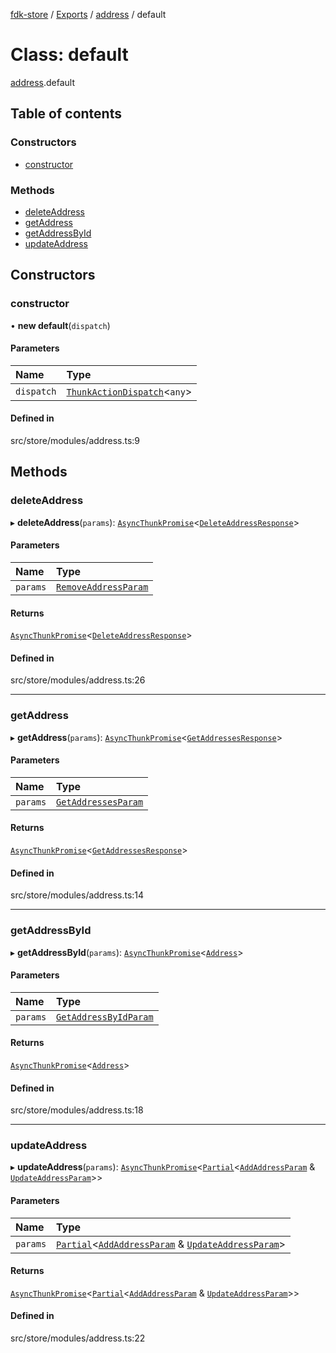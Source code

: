 [fdk-store](../README.md) / [Exports](../modules.md) / [address](../modules/address.md) / default

# Class: default

[address](../modules/address.md).default

## Table of contents

### Constructors

- [constructor](address.default.md#constructor)

### Methods

- [deleteAddress](address.default.md#deleteaddress)
- [getAddress](address.default.md#getaddress)
- [getAddressById](address.default.md#getaddressbyid)
- [updateAddress](address.default.md#updateaddress)

## Constructors

### constructor

• **new default**(`dispatch`)

#### Parameters

| Name | Type |
| :------ | :------ |
| `dispatch` | [`ThunkActionDispatch`](../modules/theme._internal_.md#thunkactiondispatch)<`any`\> |

#### Defined in

src/store/modules/address.ts:9

## Methods

### deleteAddress

▸ **deleteAddress**(`params`): [`AsyncThunkPromise`](../modules/theme._internal_.md#asyncthunkpromise)<[`DeleteAddressResponse`](../modules/address._internal_.md#deleteaddressresponse)\>

#### Parameters

| Name | Type |
| :------ | :------ |
| `params` | [`RemoveAddressParam`](../modules/address._internal_.md#removeaddressparam) |

#### Returns

[`AsyncThunkPromise`](../modules/theme._internal_.md#asyncthunkpromise)<[`DeleteAddressResponse`](../modules/address._internal_.md#deleteaddressresponse)\>

#### Defined in

src/store/modules/address.ts:26

___

### getAddress

▸ **getAddress**(`params`): [`AsyncThunkPromise`](../modules/theme._internal_.md#asyncthunkpromise)<[`GetAddressesResponse`](../modules/address._internal_.md#getaddressesresponse)\>

#### Parameters

| Name | Type |
| :------ | :------ |
| `params` | [`GetAddressesParam`](../modules/address._internal_.md#getaddressesparam) |

#### Returns

[`AsyncThunkPromise`](../modules/theme._internal_.md#asyncthunkpromise)<[`GetAddressesResponse`](../modules/address._internal_.md#getaddressesresponse)\>

#### Defined in

src/store/modules/address.ts:14

___

### getAddressById

▸ **getAddressById**(`params`): [`AsyncThunkPromise`](../modules/theme._internal_.md#asyncthunkpromise)<[`Address`](../modules/address._internal_.md#address)\>

#### Parameters

| Name | Type |
| :------ | :------ |
| `params` | [`GetAddressByIdParam`](../modules/address._internal_.md#getaddressbyidparam) |

#### Returns

[`AsyncThunkPromise`](../modules/theme._internal_.md#asyncthunkpromise)<[`Address`](../modules/address._internal_.md#address)\>

#### Defined in

src/store/modules/address.ts:18

___

### updateAddress

▸ **updateAddress**(`params`): [`AsyncThunkPromise`](../modules/theme._internal_.md#asyncthunkpromise)<[`Partial`](../modules/address._internal_.md#partial)<[`AddAddressParam`](../modules/address._internal_.md#addaddressparam) & [`UpdateAddressParam`](../modules/address._internal_.md#updateaddressparam)\>\>

#### Parameters

| Name | Type |
| :------ | :------ |
| `params` | [`Partial`](../modules/address._internal_.md#partial)<[`AddAddressParam`](../modules/address._internal_.md#addaddressparam) & [`UpdateAddressParam`](../modules/address._internal_.md#updateaddressparam)\> |

#### Returns

[`AsyncThunkPromise`](../modules/theme._internal_.md#asyncthunkpromise)<[`Partial`](../modules/address._internal_.md#partial)<[`AddAddressParam`](../modules/address._internal_.md#addaddressparam) & [`UpdateAddressParam`](../modules/address._internal_.md#updateaddressparam)\>\>

#### Defined in

src/store/modules/address.ts:22

